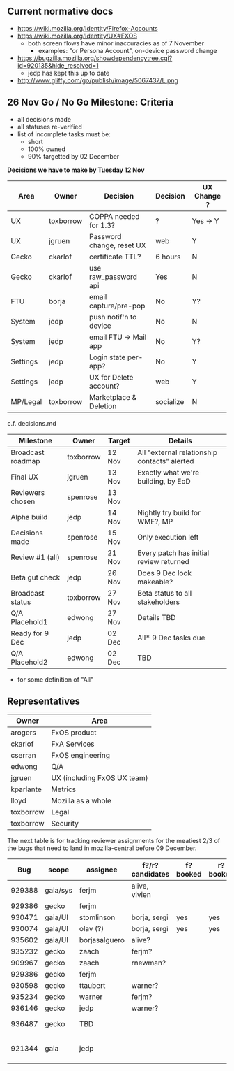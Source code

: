 Current normative docs
----------------------
* https://wiki.mozilla.org/Identity/Firefox-Accounts
* https://wiki.mozilla.org/Identity/UX#FXOS
  - both screen flows have minor inaccuracies as of 7 November
    - examples: "or Persona Account", on-device password change
* https://bugzilla.mozilla.org/showdependencytree.cgi?id=920135&hide_resolved=1
  - jedp has kept this up to date
* http://www.gliffy.com/go/publish/image/5067437/L.png

26 Nov Go / No Go Milestone: Criteria
-------------------------------------
 - all decisions made
 - all statuses re-verified
 - list of incomplete tasks must be:
   * short
   * 100% owned
   * 90% targetted by 02 December

**Decisions we have to make by Tuesday 12 Nov**

|   Area  |   Owner    |   Decision                |  Decision   | UX Change ?
| ------- | ---------- | ------------------------- | ----------- | ---------- |
| UX       | toxborrow | COPPA needed for 1.3?     | ?           | Yes -> Y   |
| UX       | jgruen    | Password change, reset UX | web         | Y          |
| Gecko    | ckarlof   | certificate TTL?          | 6 hours     | N
| Gecko    | ckarlof   | use raw_password api      | Yes         | N
| FTU      | borja     | email capture/pre-pop     | No          | Y?
| System   | jedp      | push notif'n to device    | No          | N
| System   | jedp      | email FTU -> Mail app     | No          | Y?
| Settings | jedp      | Login state per-app?      | No          | Y
| Settings | jedp      | UX for Delete account?    | web         | Y
| MP/Legal | toxborrow | Marketplace & Deletion    | socialize   | N

c.f. decisions.md

|   Milestone      | Owner     | Target | Details |
| ---------------- | --------- | ------ | -------- |
| Broadcast roadmap| toxborrow | 12 Nov | All "external relationship contacts" alerted
| Final UX         | jgruen    | 13 Nov | Exactly what we're building, by EoD
| Reviewers chosen | spenrose  | 13 Nov |
| Alpha build      | jedp      | 14 Nov | Nightly try build for WMF?, MP
| Decisions made   | spenrose  | 15 Nov | Only execution left
| Review #1 (all)  | spenrose  | 21 Nov | Every patch has initial review returned
| Beta gut check   | jedp      | 26 Nov | Does 9 Dec look makeable?
| Broadcast status | toxborrow | 27 Nov | Beta status to all stakeholders
| Q/A Placehold1   | edwong    | 27 Nov | Details TBD
| Ready for 9 Dec  | jedp      | 02 Dec | All* 9 Dec tasks due
| Q/A Placehold2   | edwong    | 02 Dec | TBD

* for some definition of "All"

Representatives
----------------

|   Owner    | Area |
| ---------- | ------------ |
|  arogers   | FxOS product
|  ckarlof   | FxA Services
|  cserran   | FxOS engineering
|  edwong    | Q/A
|  jgruen    | UX (including FxOS UX team)
|  kparlante | Metrics
|  lloyd     | Mozilla as a whole
|  toxborrow | Legal
|  toxborrow | Security

The next table is for tracking reviewer assignments for the meatiest 2/3 of the bugs that need to land in mozilla-central before 09 December.

| Bug    |  scope   | assignee      | f?/r? candidates  | f? booked    | r? booked | details |
| ------ | -------- | ------------- | ----------------- | ------------ | --------- | -------|
| 929388 | gaia/sys | ferjm         | alive, vivien     |
| 929386 | gecko    | ferjm         | <spenrose>
| 930471 | gaia/UI  | stomlinson    | borja, sergi      | yes          | yes
| 930074 | gaia/UI  | olav (?)      | borja, sergi      | yes          | yes
| 935602 | gaia/UI  | borjasalguero | alive?
| 935232 | gecko    | zaach         | ferjm?
| 909967 | gecko    | zaach         | rnewman?          | 
| 929386 | gecko    | ferjm         | 
| 930598 | gecko    | ttaubert      | warner?           |              |    | Hawk
| 935234 | gecko    | warner        | ferjm?            |              |    | FxAccounts
| 936146 | gecko    | jedp          | warner?           |              |    | jwcrypto
| 936487 | gecko    | TBD           |             | | | Disable flag(s)
| 921344 | gaia     | jedp          |             | | | disable updates in FTU |

